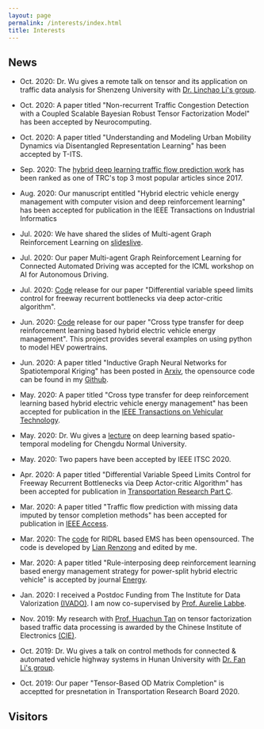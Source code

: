 ```yaml
---
layout: page
permalink: /interests/index.html
title: Interests
---
```


## News

- Oct. 2020: Dr. Wu gives a remote talk on tensor and its application on traffic data analysis for Shenzeng University with [Dr. Linchao Li's group](https://ce.szu.edu.cn/info/1093/3215.htm).

- Oct. 2020: A paper titled "Non-recurrent Traffic Congestion Detection with a Coupled Scalable Bayesian Robust Tensor Factorization Model" has been accepted by Neurocomputing.

- Oct. 2020: A paper titled "Understanding and Modeling Urban Mobility Dynamics via Disentangled Representation Learning" has been accepted by T-ITS.

- Sep. 2020: The [hybrid deep learning traffic flow prediction work](https://www.journals.elsevier.com/transportation-research-part-c-emerging-technologies/most-cited-articles) has been ranked as one of TRC's top 3 most popular articles since 2017.

- Aug. 2020: Our manuscript entitled "Hybrid electric vehicle energy management with computer vision and deep reinforcement learning" has been accepted for publication in the IEEE Transactions on Industrial Informatics

- Jul. 2020: We have shared the slides of Multi-agent Graph Reinforcement Learning on [slideslive](https://slideslive.com/38931756/multiagent-graph-reinforcement-learning-for-connected-automated-driving).

- Jul. 2020: Our paper Multi-agent Graph Reinforcement Learning for Connected Automated Driving was accepted for the ICML workshop on AI for Autonomous Driving.

- Jul. 2020: [Code](https://github.com/Kaimaoge/SUMO-DVSL) release for our paper "Differential variable speed limits control for freeway recurrent bottlenecks via deep actor-critic algorithm".

- Jun. 2020: [Code](https://github.com/lryz0612/Transfer_DRL_EMS) release for our paper "Cross type transfer for deep reinforcement learning based hybrid electric vehicle energy management". This project provides several examples on using python to model HEV powertrains. 

- Jun. 2020: A paper titled "Inductive Graph Neural Networks for Spatiotemporal Kriging" has been posted in [Arxiv](https://arxiv.org/abs/2006.07527), the opensource code can be found in my [Github](https://github.com/Kaimaoge/IGNNK).

- May. 2020: A paper titled "Cross type transfer for deep reinforcement learning based hybrid electric vehicle energy management" has been accepted for publication in the [IEEE Transactions on Vehicular Technology](https://ieeexplore.ieee.org/stamp/stamp.jsp?arnumber=9105110&casa_token=J4-6SaCIRDYAAAAA:hVsxM8a5x_0I2h6fXApLBgnwfNZyUXlTb6307KX6mRNi8Io57K0TxYSiOZlOmWAbrWu9e0WMeA).

- May. 2020: Dr. Wu gives a [lecture](http://www.cdnu.edu.cn/dep_lgxy/contents/9330/96209.html) on deep learning based spatio-temporal modeling for Chengdu Normal University.

- May. 2020: Two papers have been accepted by IEEE ITSC 2020.

- Apr. 2020: A paper titled "Differential Variable Speed Limits Control for Freeway Recurrent Bottlenecks via Deep Actor-critic Algorithm" has been accepted for publication in [Transportation Research Part C](https://www.sciencedirect.com/science/article/pii/S0968090X20305647?dgcid=author).

- Mar. 2020: A paper titled "Traffic flow prediction with missing data imputed by tensor completion methods" has been accepted for publication in [IEEE Access](https://ieeexplore.ieee.org/stamp/stamp.jsp?tp=&arnumber=9051806).

- Mar. 2020: The [code](https://github.com/lryz0612/Deep-reinforcement-learning-based-energy-management-strategy-for-hybrid-electric-vehicle) for RIDRL based EMS has been opensourced. The code is developed by [Lian Renzong](https://github.com/lryz0612) and edited by me.

- Mar. 2020: A paper titled "Rule-interposing deep reinforcement learning based energy management strategy for power-split hybrid electric vehicle" is accepted by journal [Energy](https://reader.elsevier.com/reader/sd/pii/S0360544220304047?token=B70E6384D7093CAEC7BC9C8D4E005696F260B15D5BC83F0E1349CD2D82DE1F5111D6000746121629006098B3A4FF2BB5). 

- Jan. 2020: I received a Postdoc Funding from The Institute for Data Valorization [(IVADO)](https://ivado.ca/en/ivado-scholarships/postdoctoral-scholarships/). I am now co-supervised by [Prof. Aurelie Labbe](https://www.hec.ca/en/profs/aurelie.labbe.html).

- Nov. 2019: My research with [Prof. Huachun Tan](https://tc.seu.edu.cn/2019/1022/c25722a291907/page.htm) on tensor factorization based traffic data processing is awarded by the Chinese Institute of Electronics [(CIE)](https://www.cie-info.org.cn/).

- Oct. 2019: Dr. Wu gives a talk on control methods for connected & automated vehicle highway systems in Hunan University with [Dr. Fan Li's group](http://grjl.hnu.edu.cn/p/28AD870F5105F4BE7365891656C36677).

- Oct. 2019: Our paper "Tensor-Based OD Matrix Completion" is acceptted for presnetation in Transportation Research Board 2020.

  
## Visitors

<script type="text/javascript" id="clustrmaps" src="//cdn.clustrmaps.com/map_v2.js?d=6DHnM19h01VEFhN144i9ufWVCbC3yVS_56I7wQ-lpVI&cl=ffffff&w=a"></script>




